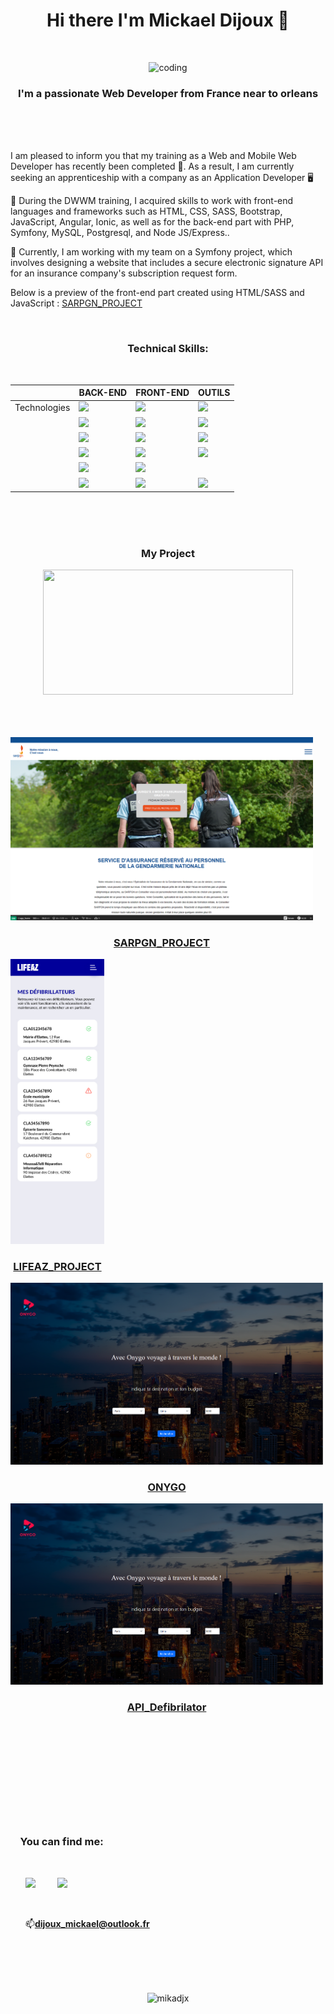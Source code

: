 
<h1 align="center">Hi there I'm Mickael Dijoux 👋</h1>
<br><p align="center"><img alt="coding" width="600" height="150" src="https://zupimages.net/up/22/47/hxxm.jpg" alt="" /></p>
<h3 align="center">I'm a passionate Web Developer from France near to orleans</h3><br><br><br>

 I am pleased to inform you that my training as a Web and Mobile Web Developer has recently been completed 🎉. As a result, I am currently seeking an apprenticeship with a company as an Application Developer 🖥️
 
🌱 During the DWWM training, I acquired skills to work with front-end languages and frameworks such as HTML, CSS, SASS, Bootstrap, JavaScript, Angular, Ionic, as well as for the back-end part with PHP, Symfony, MySQL, Postgresql, and Node JS/Express..

 🔭 Currently, I am working with my team on a Symfony project, which involves designing a website that includes a secure electronic signature API for an insurance company's subscription request form.
 
 Below is a preview of the front-end part created using HTML/SASS and JavaScript : <a href="https://github.com/Mikadjx/Sargn_Project">SARPGN_PROJECT</a>


<br><h3 align="center">Technical Skills:</h3><br>
<div align="center">
<table>
  <thead>
    <tr>
      <th></th>
      <th>BACK-END</th>
      <th>FRONT-END</th>
      <th>OUTILS</th>
    </tr>
  </thead>
  <tbody>
    <tr>
      <td>Technologies</td>
      <td> <img src="https://img.icons8.com/officexs/80/000000/php-logo.png"/> </td>
      <td> <img src="https://img.icons8.com/color/80/000000/html-5--v1.png"/> </td>
      <td> <img src="https://img.icons8.com/color/80/000000/git.png"/> </td>
    </tr>
    <tr>
     <td></td>
      <td> <img src="https://img.icons8.com/color/80/000000/symfony.png"/> </td>
      <td> <img src="https://img.icons8.com/color/80/000000/css3.png"/> </td>
      <td> <img src="https://img.icons8.com/color/80/000000/trello.png"/> </td>
    </tr>
    <tr>
      <td></td>
      <td> <img src="https://img.icons8.com/ios-filled/80/000000/mysql-logo.png"/> </td>
      <td> <img src="https://img.icons8.com/color/80/000000/bootstrap.png"/> </td>
      <td> <img src="https://img.icons8.com/fluent/80/000000/discord-new-logo.png"/> </td>
    </tr>
    <tr>
      <td></td>
      <td> <img src="https://img.icons8.com/color/80/000000/postgreesql.png"/> </td>
      <td> <img src="https://img.icons8.com/color/80/000000/javascript--v1.png"/> </td>
      <td> <img src="https://img.icons8.com/color/80/000000/visual-studio-code-2019.png"/> </td>
    </tr>
    <tr>
      <td></td>
      <td> <img src="https://img.icons8.com/color/80/000000/nodejs.png"/> </td>
      <td> <img src="https://img.icons8.com/color/80/000000/angularjs.png"/> </td>
      <td>  </td>
    </tr>
    <tr>
    <td></td>
      <td> <img src="https://img.icons8.com/color/80/000000/mongodb.png"/> </td>
      <td> <img src="https://img.icons8.com/color/80/000000/ionic.png"/> </td>
      <td> <img src="https://img.icons8.com/color/80/000000/figma--v1.png"/> </td>
    </tr>
  </tbody>
</table>
 </div>
 
<br><br><br><h3 align="center">My Project </h3>
<p align="center">
<img width="400" height="200" src="https://media.tenor.com/2uyENRmiUt0AAAAC/coding.gif">
 </p> <br><br><br>

<div style="display:flex;flex-wrap:wrap;margin-bottom:20px;">
    <div align="center" style="margin-right:20px;">
        <img style="width:500px;" src="https://github.com/Mikadjx/Mikadjx/blob/main/sarpn_page.png" alt="Image de votre projet" style="margin-bottom:10px;">
        <h3 style="text-align:center;"><a href="https://github.com/Mikadjx/Sargn_Project">SARPGN_PROJECT</a></h3>
     <p></p>
    </div><br><br><br>
    <div align="center" style="margin-right:20px;">
        <img style="width:150px;" src="https://github.com/Mikadjx/Mikadjx/blob/main/DASHBOARD_MOBILE_Ui_Mat%C3%A9riel_D%C3%A9fibrillateurs.jpg" alt="Image de votre projet" style="margin-bottom:10px;">
        <h3 style="text-align:center;"><a href="https://github.com/Mikadjx/LifeAz_Project">LIFEAZ_PROJECT</a></h3>
        <p></p>
    </div><br><br><br>
    <div align="center">
        <img style="width:500px;" src="https://github.com/Mikadjx/Mikadjx/blob/main/Projet_Onygo.png" alt="Image de votre projet" style="margin-bottom:10px;">
         <h3 style="text-align:center;"><a href="https://github.com/Mikadjx/Onygo_Project_Angular">ONYGO</a></h3>
        <p></p>
    </div><br><br><br>
     <div align="center">
        <img style="width:500px;" src="https://github.com/Mikadjx/Mikadjx/blob/main/Projet_Onygo.png" alt="Image de votre projet" style="margin-bottom:10px;">
         <h3 style="text-align:center;"><a href="https://github.com/Mikadjx/API_with_postgrSQL">API_Defibrilator</a></h3>
        <p></p>
    </div>
</div>


        
<br><br><br><br><br><br><br><br><h3 align="left">&nbsp; &nbsp;&nbsp;You can find me:</h3><ul><br><p align="left"><a href="https://www.linkedin.com/in/mickael-dijoux-a58797252"><img src="https://zupimages.net/up/22/14/s2g7.png" width="30px"/></a> &nbsp; &nbsp; &nbsp; &nbsp;
<a href="https://twitter.com/Mickael_djx"><img src="https://zupimages.net/up/22/47/y776.png" width="30px"/></a><p align="left">
<br> <p align="left">📫**dijoux_mickael@outlook.fr**</p>
 </ul>
<br> 
<br>
 
<p align="center">
<br><br><img src="https://komarev.com/ghpvc/?username=mikadjx&label=Profile%20views&color=0e75b6&style=flat" alt="mikadjx"/></p>




